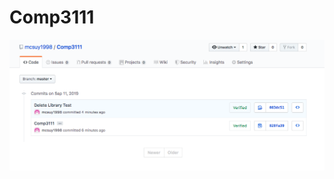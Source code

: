 # Comp3111

![alt text](https://github.com/mcsuy1998/Comp3111/blob/master/Screen%20Shot%202019-09-11%20at%202.06.28%20AM.png)
